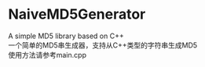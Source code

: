 # NaiveMD5Generator
A simple MD5 library based on C++  
一个简单的MD5串生成器，支持从C++<string>类型的字符串生成MD5  
使用方法请参考main.cpp  

